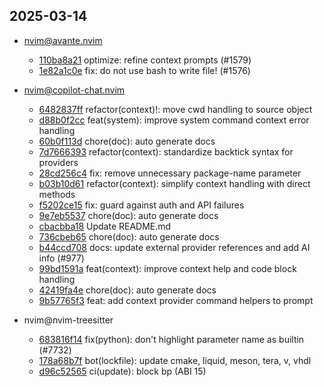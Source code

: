 ## 2025-03-14

* nvim@avante.nvim
  - [110ba8a21](https://github.com/yetone/avante.nvim/commit/110ba8a21fa407e5e01ee55e87015c9cc629ac8e) optimize: refine context prompts (#1579)
  - [1e82a1c0e](https://github.com/yetone/avante.nvim/commit/1e82a1c0e7e9e5b41ced1619c8161a0a6e50e72b) fix: do not use bash to write file! (#1576)

* nvim@copilot-chat.nvim
  - [6482837ff](https://github.com/CopilotC-Nvim/CopilotChat.nvim/commit/6482837ffbfd6be9a55ea78b916ef3b992816c06) refactor(context)!: move cwd handling to source object
  - [d88b0f2cc](https://github.com/CopilotC-Nvim/CopilotChat.nvim/commit/d88b0f2cc4006baa39de2a1af89e2275c247d8e3) feat(system): improve system command context error handling
  - [60b0f113d](https://github.com/CopilotC-Nvim/CopilotChat.nvim/commit/60b0f113db848ed43beffbecd42aa36aac3cadce) chore(doc): auto generate docs
  - [7d7666393](https://github.com/CopilotC-Nvim/CopilotChat.nvim/commit/7d7666393fa15ed0a78500f8ae1554aaaaf96989) refactor(context): standardize backtick syntax for providers
  - [28cd256c4](https://github.com/CopilotC-Nvim/CopilotChat.nvim/commit/28cd256c4210819d7413a882f19c01152dbde570) fix: remove unnecessary package-name parameter
  - [b03b10d61](https://github.com/CopilotC-Nvim/CopilotChat.nvim/commit/b03b10d61818874d252453c1c4cb3a968277992f) refactor(context): simplify context handling with direct methods
  - [f5202ce15](https://github.com/CopilotC-Nvim/CopilotChat.nvim/commit/f5202ce159087c8c0e2044b5604e6ec5c2e2c30f) fix: guard against auth and API failures
  - [9e7eb5537](https://github.com/CopilotC-Nvim/CopilotChat.nvim/commit/9e7eb5537166bc68fdd998bbd131a262a6ef81f5) chore(doc): auto generate docs
  - [cbacbba18](https://github.com/CopilotC-Nvim/CopilotChat.nvim/commit/cbacbba1882517e3b244aa1b69cdd5ab311f6325) Update README.md
  - [736cbeb65](https://github.com/CopilotC-Nvim/CopilotChat.nvim/commit/736cbeb653ba0e09cc01ef669443e54c2bd45037) chore(doc): auto generate docs
  - [b44ccd708](https://github.com/CopilotC-Nvim/CopilotChat.nvim/commit/b44ccd708c29e64f7cc39e3a3c0bcff091ae28cd) docs: update external provider references and add AI info (#977)
  - [99bd1591a](https://github.com/CopilotC-Nvim/CopilotChat.nvim/commit/99bd1591ae1dfd48d2c3b69247193e6f9cc0ba39) feat(context): improve context help and code block handling
  - [42419fa4e](https://github.com/CopilotC-Nvim/CopilotChat.nvim/commit/42419fa4e433b4b00f2c929f2b322d23abb90b9b) chore(doc): auto generate docs
  - [9b57765f3](https://github.com/CopilotC-Nvim/CopilotChat.nvim/commit/9b57765f31ca7e47a6a9fd8bb21a931821c98015) feat: add context provider command helpers to prompt

* nvim@nvim-treesitter
  - [683816f14](https://github.com/nvim-treesitter/nvim-treesitter/commit/683816f14718b257666b29f792a8d330936cf5c1) fix(python): don't highlight parameter name as builtin (#7732)
  - [178a68b7f](https://github.com/nvim-treesitter/nvim-treesitter/commit/178a68b7ff95595311ead913d40de8c365d5a224) bot(lockfile): update cmake, liquid, meson, tera, v, vhdl
  - [d96c52565](https://github.com/nvim-treesitter/nvim-treesitter/commit/d96c52565cae0347435f96f9b5913054b2972234) ci(update): block bp (ABI 15)
